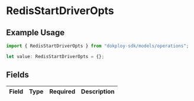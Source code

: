 # RedisStartDriverOpts

## Example Usage

```typescript
import { RedisStartDriverOpts } from "dokploy-sdk/models/operations";

let value: RedisStartDriverOpts = {};
```

## Fields

| Field       | Type        | Required    | Description |
| ----------- | ----------- | ----------- | ----------- |